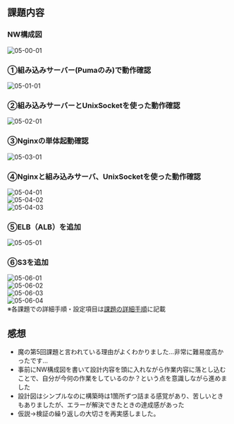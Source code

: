 ## 課題内容  
### NW構成図  
![05-00-01](/images/05/05-00-01_nw-diagram.png)  
### ①組み込みサーバー(Pumaのみ)で動作確認  
![05-01-01](/images/05/05-01-01_puma-only.png)  
### ②組み込みサーバーとUnixSocketを使った動作確認  
![05-02-01](/images/05/05-02-01_unix-socket.png)  
### ③Nginxの単体起動確認  
![05-03-01](/images/05/05-03-01_nginx-only.png)  
### ④Nginxと組み込みサーバ、UnixSocketを使った動作確認  
![05-04-01](/images/05/05-04-01_puma-status.png)  
![05-04-02](/images/05/05-04-02_nginx-status.png)  
![05-04-03](/images/05/05-04-03_nginx-puma-unixsocket.png)  
### ⑤ELB（ALB）を追加  
![05-05-01](/images/05/05-05-01_alb-connection.png)  
### ⑥S3を追加  
![05-06-01](/images/05/05-06-01_save-on-s3.png)  
![05-06-02](/images/05/05-06-02_img-on-S3.png)  
![05-06-03](/images/05/05-06-03_img-on-S3.png)  
![05-06-04](/images/05/05-06-04_img-on-S3.png)  
※各課題での詳細手順・設定項目は[課題の詳細手順](/images/05/lecture05-in-detail.md)に記載
## 感想  
- 魔の第5回課題と言われている理由がよくわかりました…非常に難易度高かったです…
- 事前にNW構成図を書いて設計内容を頭に入れながら作業内容に落とし込むことで、自分が今何の作業をしているのか？という点を意識しながら進めました
- 設計図はシンプルなのに構築時は1箇所ずつ詰まる感覚があり、苦しいときもありましたが、エラーが解決できたときの達成感があった
- 仮説→検証の繰り返しの大切さを再実感しました。